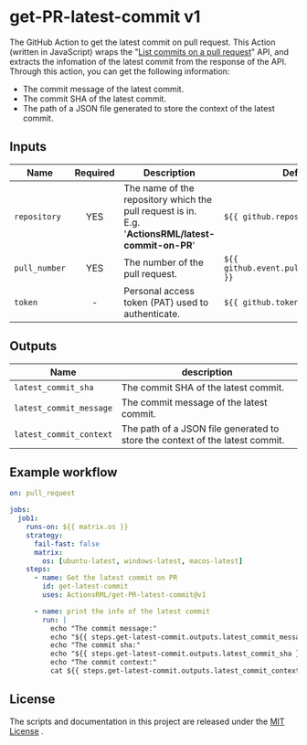 # get-PR-latest-commit v1
The GitHub Action to get the latest commit on pull request. This Action (written in JavaScript) wraps the "[List commits on a pull request](https://docs.github.com/en/rest/reference/pulls#list-commits-on-a-pull-request)" API, and extracts the infomation of the latest commit from the response of the API.<BR/>
Through this action, you can get the following information:
* The commit message of the latest commit.
* The commit SHA of the latest commit.
* The path of a JSON file generated to store the context of the latest commit.

## Inputs
|Name         |Required |Description                                                                                                 |Default                                  |
|-------------|:-------:|------------------------------------------------------------------------------------------------------------|-----------------------------------------|
|`repository` |YES      |The name of the repository which the pull request is in. <BR/>E.g. '**ActionsRML/latest-commit-on-PR**'     |`${{ github.repository }}`               |
|`pull_number`|YES      |The number of the pull request.                                                                             |`${{ github.event.pull_request.number }}`|
|`token`      |-        |Personal access token (PAT) used to authenticate.                                                           |`${{ github.token }}`                    |

## Outputs
|Name                  |description                                                                   |
|----------------------|------------------------------------------------------------------------------|
|`latest_commit_sha`     |The commit SHA of the latest commit.                                          |
|`latest_commit_message` |The commit message of the latest commit.                                      |
|`latest_commit_context` |The path of a JSON file generated to store the context of the latest commit.  |

## Example workflow
```yaml
on: pull_request

jobs:
  job1:
    runs-on: ${{ matrix.os }}
    strategy:
      fail-fast: false
      matrix:
        os: [ubuntu-latest, windows-latest, macos-latest]
    steps:      
      - name: Get the latest commit on PR
        id: get-latest-commit
        uses: ActionsRML/get-PR-latest-commit@v1

      - name: print the info of the latest commit
        run: |
          echo "The commit message:"
          echo "${{ steps.get-latest-commit.outputs.latest_commit_message }}"
          echo "The commit sha:"
          echo "${{ steps.get-latest-commit.outputs.latest_commit_sha }}"
          echo "The commit context:"
          cat ${{ steps.get-latest-commit.outputs.latest_commit_context }}
```

## License
The scripts and documentation in this project are released under the [MIT License](https://github.com/ActionsRML/get-PR-latest-commit/blob/master/LICENSE) .
